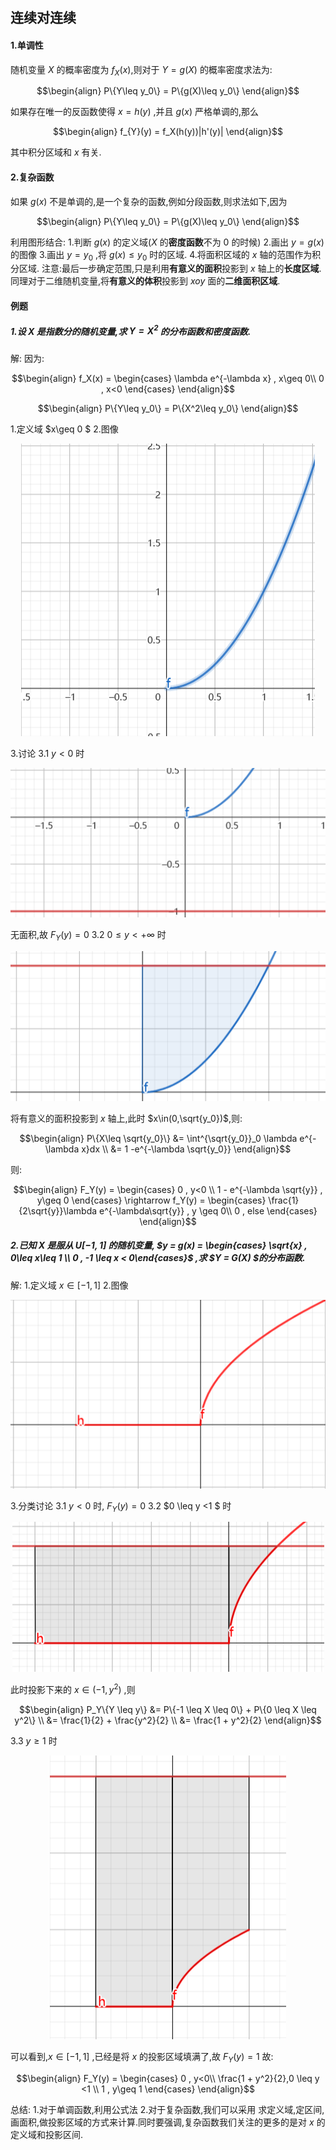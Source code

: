 ## 连续对连续

#### 1.单调性
随机变量 $X$ 的概率密度为 $f_X(x)$,则对于 $Y = g(X)$ 的概率密度求法为:

$$\begin{align}
    P\{Y\leq y_0\} = P\{g(X)\leq y_0\}
\end{align}$$

如果存在唯一的反函数使得 $x = h(y)$ ,并且 $g(x)$ 严格单调的,那么

$$\begin{align}
    f_{Y}(y) = f_X(h(y))|h'(y)|
\end{align}$$

其中积分区域和 $x$ 有关.

#### 2.复杂函数
如果 $g(x)$ 不是单调的,是一个复杂的函数,例如分段函数,则求法如下,因为

$$\begin{align}
    P\{Y\leq y_0\} = P\{g(X)\leq y_0\}
\end{align}$$

利用图形结合:
1.判断 $g(x)$ 的定义域($X$ 的**密度函数**不为 $0$ 的时候)
2.画出 $y = g(x)$ 的图像
3.画出 $y = y_0$ ,将 $g(x) \leq y_0$ 时的区域.
4.将面积区域的 $x$ 轴的范围作为积分区域.
注意:最后一步确定范围,只是利用**有意义的面积**投影到 $x$ 轴上的**长度区域**.同理对于二维随机变量,将**有意义的体积**投影到 $xoy$ 面的**二维面积区域**.

#### 例题
##### 1.设 $X$ 是指数分的随机变量,求 $Y = X^2$ 的分布函数和密度函数.
解:
因为:

$$\begin{align}
    f_X(x) = \begin{cases}
        \lambda e^{-\lambda x} , x\geq 0\\
        0 , x<0
    \end{cases}
\end{align}$$

$$\begin{align}
    P\{Y\leq y_0\} = P\{X^2\leq y_0\}
\end{align}$$

1.定义域 $x\geq 0 $
2.图像

<div align=center>
<img src = "./图像/1.png">
</div>

3.讨论
3.1 $y<0$ 时 

<div align=center>
<img src = "./图像/2.png">
</div>

无面积,故 $F_Y(y) = 0$
3.2 $0 \leq y< +\infty$ 时

<div align=center>
<img src = "./图像/3.png">
</div>

将有意义的面积投影到 $x$ 轴上,此时 $x\in(0,\sqrt{y_0})$,则:

$$\begin{align}
    P\{X\leq \sqrt{y_0}\} &= \int^{\sqrt{y_0}}_0 \lambda e^{-\lambda x}dx \\
    &= 1 -e^{-\lambda \sqrt{y_0}}
\end{align}$$

则:

$$\begin{align}
    F_Y(y) = \begin{cases}
        0 , y<0 \\
        1 - e^{-\lambda \sqrt{y}} , y\geq 0 
    \end{cases} \rightarrow f_Y(y) = \begin{cases}
        \frac{1}{2\sqrt{y}}\lambda e^{-\lambda\sqrt{y}} , y \geq 0\\
        0 , else
    \end{cases}    
\end{align}$$

##### 2.已知 $X$ 是服从 $U[-1,1]$ 的随机变量, $y = g(x) = \begin{cases} \sqrt{x} , 0\leq x\leq 1 \\ 0 , -1 \leq x < 0\end{cases}$ ,求 $Y = G(X) $的分布函数.
解:
1.定义域 $x \in[-1,1]$
2.图像
<div align=center>
<img src="./图像/4.png"/>
</div>

3.分类讨论
3.1 $y<0$ 时, $F_Y(y) = 0$
3.2 $0 \leq y <1 $ 时

<div align="center">
<img src = "./图像/5.png">
</div>


此时投影下来的 $x \in(-1,y^2)$ ,则

$$\begin{align}
    P_Y\{Y \leq y\} &= P\{-1 \leq X \leq 0\} + P\{0 \leq X \leq y^2\} \\
    &= \frac{1}{2} + \frac{y^2}{2} \\
    &= \frac{1 + y^2}{2}
\end{align}$$

3.3 $y \geq 1$ 时

<div align=center>
<img src="./图像/6.png"/>
</div>

可以看到,$x\in[-1,1]$ ,已经是将 $x$ 的投影区域填满了,故 $F_Y(y) = 1$ 
故:

$$\begin{align}
    F_Y(y) = \begin{cases}
        0 , y<0\\
        \frac{1 + y^2}{2},0 \leq y <1 \\
        1 , y\geq 1
    \end{cases}
\end{align}$$






总结:
1.对于单调函数,利用公式法
2.对于复杂函数,我们可以采用 求定义域,定区间,画面积,做投影区域的方式来计算.同时要强调,复杂函数我们关注的更多的是对 $x$ 的定义域和投影区间.
